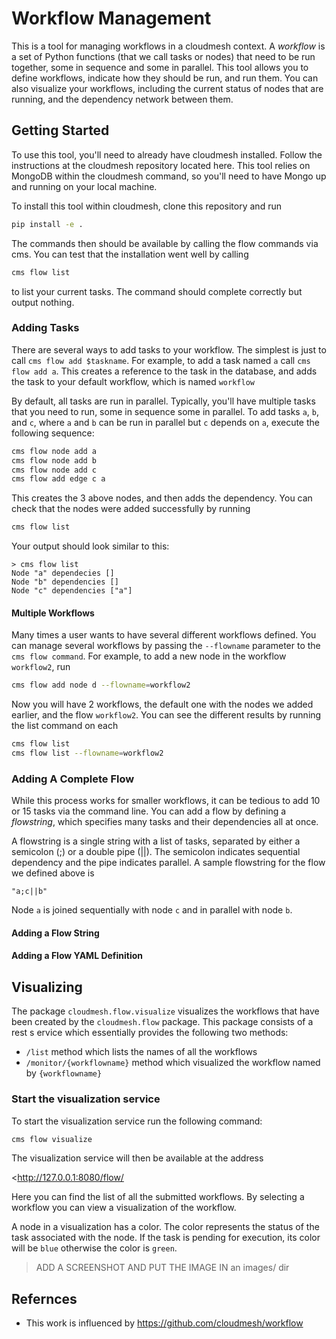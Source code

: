 # Workflow Management

This is a tool for managing workflows in a cloudmesh context. A
*workflow* is a set of Python functions (that we call tasks or nodes)
that need to be run together, some in sequence and some in
parallel. This tool allows you to define workflows, indicate how they
should be run, and run them. You can also visualize your workflows,
including the current status of nodes that are running, and the
dependency network between them.

## Getting Started

To use this tool, you'll need to already have cloudmesh
installed. Follow the instructions at the cloudmesh repository located
here. This tool relies on MongoDB within the cloudmesh command, so
you'll need to have Mongo up and running on your local machine.

To install this tool within cloudmesh, clone this repository and run 

```bash
pip install -e .
```

The commands then should be available by calling the flow commands via
cms. You can test that the installation went well by calling

```bash
cms flow list
```

to list your current tasks. The command should complete correctly but
output nothing.

### Adding Tasks

There are several ways to add tasks to your workflow. The simplest is
just to call `cms flow add $taskname`. For example, to add a task
named `a` call `cms flow add a`. This creates a reference to the task
in the database, and adds the task to your default workflow, which is
named `workflow`

By default, all tasks are run in parallel. Typically, you'll have
multiple tasks that you need to run, some in sequence some in
parallel. To add tasks `a`, `b`, and `c`, where `a` and `b` can be run
in parallel but `c` depends on `a`, execute the following sequence:

```bash
cms flow node add a
cms flow node add b
cms flow node add c
cms flow add edge c a
```

This creates the 3 above nodes, and then adds the dependency. You can
check that the nodes were added successfully by running

```bash
cms flow list
```
Your output should look similar to this:

```commandline
> cms flow list
Node "a" dependecies []
Node "b" dependencies []
Node "c" dependencies ["a"]

```

#### Multiple Workflows

Many times a user wants to have several different workflows
defined. You can manage several workflows by passing the `--flowname`
parameter to the `cms flow command`. For example, to add a new node in
the workflow `workflow2`, run

```bash
cms flow add node d --flowname=workflow2
```


Now you will have 2 workflows, the default one with the nodes we added
earlier, and the flow `workflow2`. You can see the different results
by running the list command on each

```bash
cms flow list
cms flow list --flowname=workflow2
```

### Adding A Complete Flow

While this process works for smaller workflows, it can be tedious to
add 10 or 15 tasks via the command line. You can add a flow by
defining a *flowstring*, which specifies many tasks and their
dependencies all at once.

A flowstring is a single string with a list of tasks, separated by
either a semicolon (;) or a double pipe (||). The semicolon indicates
sequential dependency and the pipe indicates parallel. A sample
flowstring for the flow we defined above is

`"a;c||b"`

Node `a` is joined sequentially with node `c` and in parallel with
node `b`.

#### Adding a Flow String

#### Adding a Flow YAML Definition

## Visualizing

The package `cloudmesh.flow.visualize` visualizes the workflows that
have been created by the `cloudmesh.flow` package.  This package
consists of a rest s ervice which essentially provides the following
two methods:

* `/list` method which lists the names of all the workflows
* `/monitor/{workflowname}` method which visualized the workflow named
  by `{workflowname}`

### Start the visualization service

To start the visualization service run the following command:

```bash
cms flow visualize
```
The visualization service will then be available at the address 

<http://127.0.0.1:8080/flow/

Here you can find the list of all the submitted workflows. By
selecting a workflow you can view a visualization of the workflow.

A node in a visualization has a color. The color represents the status
of the task associated with the node. If the task is pending for
execution, its color will be `blue` otherwise the color is `green`.

> ADD A SCREENSHOT AND PUT THE IMAGE IN an images/ dir


## Refernces

* This work is influenced by <https://github.com/cloudmesh/workflow>
